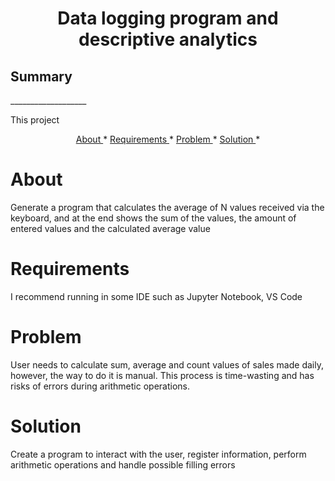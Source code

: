 <h1 align="center"> Data logging program and descriptive analytics </h1>

<h2> Summary </h2> 
___________________
<p> This project </p>
<p align="center">
    <a href= "#About">About </a> *
    <a href= "#Requirements">Requirements </a> *
    <a href= "#Problem">Problem </a> *
    <a href= "#Solution">Solution </a> *
</p>

# About
<p> Generate a program that calculates the average of N values received via the keyboard, and at the end shows the sum of the values, the amount of entered values and the calculated average value </p>

# Requirements
<p> I recommend running in some IDE such as Jupyter Notebook, VS Code </p>

# Problem
<p> User needs to calculate sum, average and count values of sales made daily, however, the way to do it is manual. This process is time-wasting and has risks of errors during arithmetic operations. </p>

# Solution
<p> Create a program to interact with the user, register information, perform arithmetic operations and handle possible filling errors </p>


